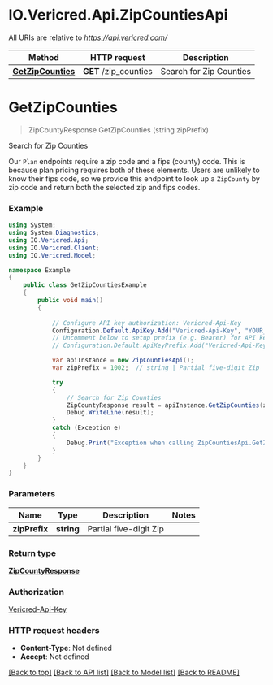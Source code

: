 # IO.Vericred.Api.ZipCountiesApi

All URIs are relative to *https://api.vericred.com/*

Method | HTTP request | Description
------------- | ------------- | -------------
[**GetZipCounties**](ZipCountiesApi.md#getzipcounties) | **GET** /zip_counties | Search for Zip Counties


<a name="getzipcounties"></a>
# **GetZipCounties**
> ZipCountyResponse GetZipCounties (string zipPrefix)

Search for Zip Counties

Our `Plan` endpoints require a zip code and a fips (county) code.  This is because plan pricing requires both of these elements.  Users are unlikely to know their fips code, so we provide this endpoint to look up a `ZipCounty` by zip code and return both the selected zip and fips codes.

### Example
```csharp
using System;
using System.Diagnostics;
using IO.Vericred.Api;
using IO.Vericred.Client;
using IO.Vericred.Model;

namespace Example
{
    public class GetZipCountiesExample
    {
        public void main()
        {
            
            // Configure API key authorization: Vericred-Api-Key
            Configuration.Default.ApiKey.Add("Vericred-Api-Key", "YOUR_API_KEY");
            // Uncomment below to setup prefix (e.g. Bearer) for API key, if needed
            // Configuration.Default.ApiKeyPrefix.Add("Vericred-Api-Key", "Bearer");

            var apiInstance = new ZipCountiesApi();
            var zipPrefix = 1002;  // string | Partial five-digit Zip

            try
            {
                // Search for Zip Counties
                ZipCountyResponse result = apiInstance.GetZipCounties(zipPrefix);
                Debug.WriteLine(result);
            }
            catch (Exception e)
            {
                Debug.Print("Exception when calling ZipCountiesApi.GetZipCounties: " + e.Message );
            }
        }
    }
}
```

### Parameters

Name | Type | Description  | Notes
------------- | ------------- | ------------- | -------------
 **zipPrefix** | **string**| Partial five-digit Zip | 

### Return type

[**ZipCountyResponse**](ZipCountyResponse.md)

### Authorization

[Vericred-Api-Key](../README.md#Vericred-Api-Key)

### HTTP request headers

 - **Content-Type**: Not defined
 - **Accept**: Not defined

[[Back to top]](#) [[Back to API list]](../README.md#documentation-for-api-endpoints) [[Back to Model list]](../README.md#documentation-for-models) [[Back to README]](../README.md)

